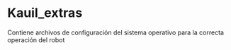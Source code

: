 Kauil_extras
============

Contiene archivos de configuración del sistema operativo para la correcta operación del robot
